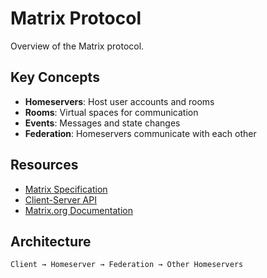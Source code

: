 # Matrix Protocol

Overview of the Matrix protocol.

## Key Concepts

- **Homeservers**: Host user accounts and rooms
- **Rooms**: Virtual spaces for communication
- **Events**: Messages and state changes
- **Federation**: Homeservers communicate with each other

## Resources

- [Matrix Specification](https://spec.matrix.org/)
- [Client-Server API](https://spec.matrix.org/latest/client-server-api/)
- [Matrix.org Documentation](https://matrix.org/docs/)

## Architecture

```
Client → Homeserver → Federation → Other Homeservers
```

